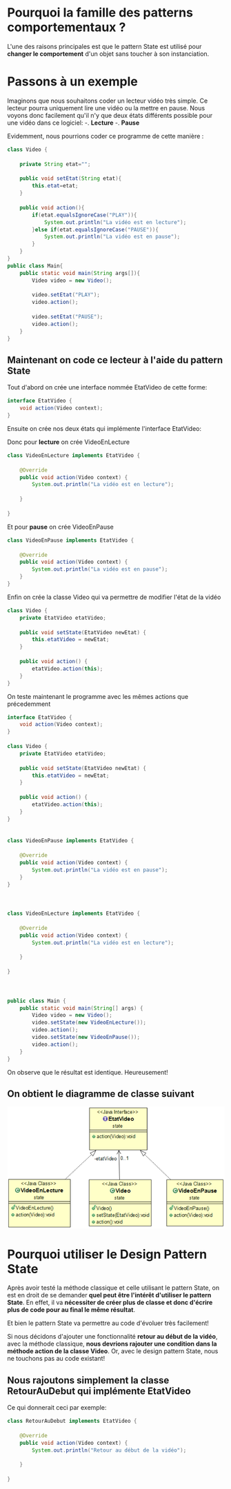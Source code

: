 
# Pourquoi la famille des patterns comportementaux ?

L'une des raisons principales est que le pattern State est utilisé pour **changer le comportement** d'un objet sans toucher à son instanciation.


# Passons à un exemple

Imaginons que nous souhaitons coder un lecteur vidéo très simple. Ce lecteur pourra uniquement lire une vidéo ou la mettre en pause.
Nous voyons donc facilement qu'il n'y que deux états différents possible pour une vidéo dans ce logiciel: 
-. **Lecture**
-. **Pause**

Evidemment, nous pourrions coder ce programme de cette manière :
``` java runnable 
class Video {

	private String etat="";

	public void setEtat(String etat){
		this.etat=etat;
	}

	public void action(){
		if(etat.equalsIgnoreCase("PLAY")){
			System.out.println("La vidéo est en lecture");
		}else if(etat.equalsIgnoreCase("PAUSE")){
			System.out.println("La vidéo est en pause");
		}
	}
}
public class Main{
	public static void main(String args[]){
		Video video = new Video();

		video.setEtat("PLAY");
		video.action();

		video.setEtat("PAUSE");
		video.action();
	}
}
```

## Maintenant on code ce lecteur à l'aide du pattern State

Tout d'abord on crée une interface nommée EtatVideo de cette forme:

``` java
interface EtatVideo {
    void action(Video context);
}
```

Ensuite on crée nos deux états qui implémente l'interface EtatVideo:

Donc pour **lecture** on crée VideoEnLecture
``` java
class VideoEnLecture implements EtatVideo {

	@Override
	public void action(Video context) {
		System.out.println("La vidéo est en lecture");
		
	}

}
```

Et pour **pause** on crée VideoEnPause
``` java
class VideoEnPause implements EtatVideo {

	@Override
	public void action(Video context) {
		System.out.println("La vidéo est en pause");	
	}
}
```

Enfin on crée la classe Video qui va permettre de modifier l'état de la vidéo
``` java
class Video {
	private EtatVideo etatVideo;
	
    public void setState(EtatVideo newEtat) {
        this.etatVideo = newEtat;
    }

    public void action() {
    	etatVideo.action(this);
    }
}
```
On teste maintenant le programme avec les mêmes actions que précedemment
``` java runnable 
interface EtatVideo {
    void action(Video context);
}

class Video {
	private EtatVideo etatVideo;
	
    public void setState(EtatVideo newEtat) {
        this.etatVideo = newEtat;
    }

    public void action() {
    	etatVideo.action(this);
    }
}


class VideoEnPause implements EtatVideo {

	@Override
	public void action(Video context) {
		System.out.println("La vidéo est en pause");	
	}
}



class VideoEnLecture implements EtatVideo {

	@Override
	public void action(Video context) {
		System.out.println("La vidéo est en lecture");
		
	}

}



public class Main {
    public static void main(String[] args) {
        Video video = new Video();
        video.setState(new VideoEnLecture());
        video.action();
        video.setState(new VideoEnPause());
        video.action();
    }
}
```
On observe que le résultat est identique. Heureusement!



## On obtient le diagramme de classe suivant


![Diag_design](Screenshot_2.png)

# Pourquoi utiliser le Design Pattern State

Après avoir testé la méthode classique et celle utilisant le pattern State, on est en droit de se demander **quel peut être l'intérêt d'utiliser le pattern State**. En effet, il va **nécessiter de créer plus de classe et donc d'écrire plus de code pour au final le même résultat**.

Et bien le pattern State va permettre au code d'évoluer très facilement!

Si nous décidons d'ajouter une fonctionnalité **retour au début de la vidéo**, avec la méthode classique, **nous devrions rajouter une condition dans la méthode action de la classe Video**. Or, avec le design pattern State, nous ne touchons pas au code existant!

## Nous rajoutons simplement la classe RetourAuDebut qui implémente EtatVideo
Ce qui donnerait ceci par exemple:
``` java
class RetourAuDebut implements EtatVideo {

	@Override
	public void action(Video context) {
		System.out.println("Retour au début de la vidéo");
		
	}

}
```
